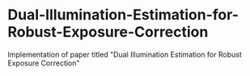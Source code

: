 # Dual-Illumination-Estimation-for-Robust-Exposure-Correction
Implementation of paper titled "Dual Illumination Estimation  for  Robust Exposure Correction" 
